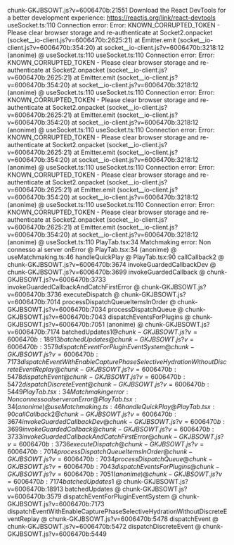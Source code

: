 chunk-GKJBSOWT.js?v=6006470b:21551 Download the React DevTools for a better development experience: https://reactjs.org/link/react-devtools
useSocket.ts:110 Connection error: Error: KNOWN_CORRUPTED_TOKEN - Please clear browser storage and re-authenticate
    at Socket2.onpacket (socket__io-client.js?v=6006470b:2625:21)
    at Emitter.emit (socket__io-client.js?v=6006470b:354:20)
    at socket__io-client.js?v=6006470b:3218:12
(anonime) @ useSocket.ts:110
useSocket.ts:110 Connection error: Error: KNOWN_CORRUPTED_TOKEN - Please clear browser storage and re-authenticate
    at Socket2.onpacket (socket__io-client.js?v=6006470b:2625:21)
    at Emitter.emit (socket__io-client.js?v=6006470b:354:20)
    at socket__io-client.js?v=6006470b:3218:12
(anonime) @ useSocket.ts:110
useSocket.ts:110 Connection error: Error: KNOWN_CORRUPTED_TOKEN - Please clear browser storage and re-authenticate
    at Socket2.onpacket (socket__io-client.js?v=6006470b:2625:21)
    at Emitter.emit (socket__io-client.js?v=6006470b:354:20)
    at socket__io-client.js?v=6006470b:3218:12
(anonime) @ useSocket.ts:110
useSocket.ts:110 Connection error: Error: KNOWN_CORRUPTED_TOKEN - Please clear browser storage and re-authenticate
    at Socket2.onpacket (socket__io-client.js?v=6006470b:2625:21)
    at Emitter.emit (socket__io-client.js?v=6006470b:354:20)
    at socket__io-client.js?v=6006470b:3218:12
(anonime) @ useSocket.ts:110
useSocket.ts:110 Connection error: Error: KNOWN_CORRUPTED_TOKEN - Please clear browser storage and re-authenticate
    at Socket2.onpacket (socket__io-client.js?v=6006470b:2625:21)
    at Emitter.emit (socket__io-client.js?v=6006470b:354:20)
    at socket__io-client.js?v=6006470b:3218:12
(anonime) @ useSocket.ts:110
useSocket.ts:110 Connection error: Error: KNOWN_CORRUPTED_TOKEN - Please clear browser storage and re-authenticate
    at Socket2.onpacket (socket__io-client.js?v=6006470b:2625:21)
    at Emitter.emit (socket__io-client.js?v=6006470b:354:20)
    at socket__io-client.js?v=6006470b:3218:12
(anonime) @ useSocket.ts:110
PlayTab.tsx:34 Matchmaking error: Non connesso al server
onError @ PlayTab.tsx:34
(anonime) @ useMatchmaking.ts:46
handleQuickPlay @ PlayTab.tsx:90
callCallback2 @ chunk-GKJBSOWT.js?v=6006470b:3674
invokeGuardedCallbackDev @ chunk-GKJBSOWT.js?v=6006470b:3699
invokeGuardedCallback @ chunk-GKJBSOWT.js?v=6006470b:3733
invokeGuardedCallbackAndCatchFirstError @ chunk-GKJBSOWT.js?v=6006470b:3736
executeDispatch @ chunk-GKJBSOWT.js?v=6006470b:7014
processDispatchQueueItemsInOrder @ chunk-GKJBSOWT.js?v=6006470b:7034
processDispatchQueue @ chunk-GKJBSOWT.js?v=6006470b:7043
dispatchEventsForPlugins @ chunk-GKJBSOWT.js?v=6006470b:7051
(anonime) @ chunk-GKJBSOWT.js?v=6006470b:7174
batchedUpdates$1 @ chunk-GKJBSOWT.js?v=6006470b:18913
batchedUpdates @ chunk-GKJBSOWT.js?v=6006470b:3579
dispatchEventForPluginEventSystem @ chunk-GKJBSOWT.js?v=6006470b:7173
dispatchEventWithEnableCapturePhaseSelectiveHydrationWithoutDiscreteEventReplay @ chunk-GKJBSOWT.js?v=6006470b:5478
dispatchEvent @ chunk-GKJBSOWT.js?v=6006470b:5472
dispatchDiscreteEvent @ chunk-GKJBSOWT.js?v=6006470b:5449
PlayTab.tsx:34 Matchmaking error: Non connesso al server
onError @ PlayTab.tsx:34
(anonime) @ useMatchmaking.ts:46
handleQuickPlay @ PlayTab.tsx:90
callCallback2 @ chunk-GKJBSOWT.js?v=6006470b:3674
invokeGuardedCallbackDev @ chunk-GKJBSOWT.js?v=6006470b:3699
invokeGuardedCallback @ chunk-GKJBSOWT.js?v=6006470b:3733
invokeGuardedCallbackAndCatchFirstError @ chunk-GKJBSOWT.js?v=6006470b:3736
executeDispatch @ chunk-GKJBSOWT.js?v=6006470b:7014
processDispatchQueueItemsInOrder @ chunk-GKJBSOWT.js?v=6006470b:7034
processDispatchQueue @ chunk-GKJBSOWT.js?v=6006470b:7043
dispatchEventsForPlugins @ chunk-GKJBSOWT.js?v=6006470b:7051
(anonime) @ chunk-GKJBSOWT.js?v=6006470b:7174
batchedUpdates$1 @ chunk-GKJBSOWT.js?v=6006470b:18913
batchedUpdates @ chunk-GKJBSOWT.js?v=6006470b:3579
dispatchEventForPluginEventSystem @ chunk-GKJBSOWT.js?v=6006470b:7173
dispatchEventWithEnableCapturePhaseSelectiveHydrationWithoutDiscreteEventReplay @ chunk-GKJBSOWT.js?v=6006470b:5478
dispatchEvent @ chunk-GKJBSOWT.js?v=6006470b:5472
dispatchDiscreteEvent @ chunk-GKJBSOWT.js?v=6006470b:5449
